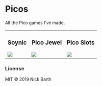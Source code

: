 # Picos
All the Pico games I've made. 


<table>
  <tr>
    <td>
      <h3>Soynic</h3>
      <a href="https://www.lexaloffle.com/bbs/?tid=32820"><img src="https://www.lexaloffle.com/bbs/thumbs/pico8_soynic-7.png"></a>
    </td><td>
      <h3>Pico Jewel</h3>
      <a href="https://www.lexaloffle.com/bbs/?pid=54318"><img src="https://www.lexaloffle.com/bbs/thumbs/pico54317.png"></a>
    </td><td>
      <h3>Pico Slots</h3>
      <a href="https://www.lexaloffle.com/bbs/?pid=31535"><img src="https://www.lexaloffle.com/bbs/thumbs/pico54310.png"></a>
    </td>
  </tr>
</table>

### License
MIT &copy; 2019 Nick Barth
